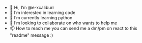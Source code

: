 - 👋 Hi, I’m @e-xcaliburr
- 👀 I’m interested in learning code
- 🌱 I’m currently learning python
- 💞️ I’m looking to collaborate on who wants to help me
- 📫 How to reach me you can send me a dm/pm on react to this "readme" message :)

<!---
e-xcaliburr/e-xcaliburr is a ✨ special ✨ repository because its `README.md` (this file) appears on your GitHub profile.
You can click the Preview link to take a look at your changes.
--->

